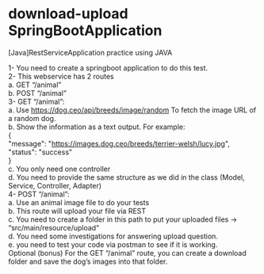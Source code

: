 # download-upload SpringBootApplication
 [Java]RestServiceApplication practice using JAVA

1- You need to create a springboot application to do this test.  
2- This webservice has 2 routes  
a. GET “/animal”  
b. POST “/animal”  
3- GET “/animal”:  
a. Use https://dog.ceo/api/breeds/image/random To fetch the image URL of a random dog.  
b. Show the information as a text output. For example:  
{  
"message": "https://images.dog.ceo/breeds/terrier-welsh/lucy.jpg",  
"status": "success"  
}  
c. You only need one controller  
d. You need to provide the same structure as we did in the class (Model, Service, Controller, Adapter)  
4- POST “/animal”:  
a. Use an animal image file to do your tests  
b. This route will upload your file via REST  
c. You need to create a folder in this path to put your uploaded files -> “src/main/resource/upload”  
d. You need some investigations for answering upload question.  
e. you need to test your code via postman to see if it is working.  
Optional (bonus) For the GET “/animal” route, you can create a download folder and save the dog’s images into that folder.  
